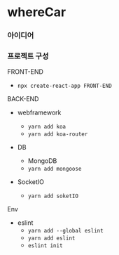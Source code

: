 # whereCar

### 아이디어



### 프로젝트 구성

FRONT-END

* `npx create-react-app FRONT-END`

BACK-END

* webframework
  * `yarn add koa`
  * `yarn add koa-router`
* DB
  * MongoDB
  * `yarn add mongoose`

* SocketIO
  * `yarn add soketIO`

Env

* eslint
  * `yarn add --global eslint`
  * `yarn add eslint`
  * `eslint init`

